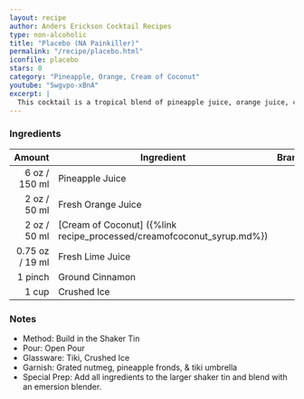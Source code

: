 ```yaml
---
layout: recipe
author: Anders Erickson Cocktail Recipes
type: non-alcoholic
title: "Placebo (NA Painkiller)"
permalink: "/recipe/placebo.html"
iconfile: placebo
stars: 0
category: "Pineapple, Orange, Cream of Coconut"
youtube: "5wgvpo-xBnA"
excerpt: |
  This cocktail is a tropical blend of pineapple juice, orange juice, cream of coconut, lime juice, cinnamon, and nutmeg.
---
```


### Ingredients

|  Amount | Ingredient                                                   | Brand |
| ------: | ------------------------------------------------------------ | ----- |
|    6 oz / 150 ml | Pineapple Juice                                              |
|    2 oz / 50 ml | Fresh Orange Juice                                           |
|    2 oz / 50 ml | [Cream of Coconut] ({%link recipe_processed/creamofcoconut_syrup.md%}) |
| 0.75 oz / 19 ml | Fresh Lime Juice                                             |
| 1 pinch | Ground Cinnamon                                              |
|   1 cup | Crushed Ice                                                  |

### Notes

- Method: Build in the Shaker Tin
- Pour: Open Pour
- Glassware: Tiki, Crushed Ice
- Garnish: Grated nutmeg, pineapple fronds, & tiki umbrella
- Special Prep: Add all ingredients to the larger shaker tin and blend with an emersion blender.
